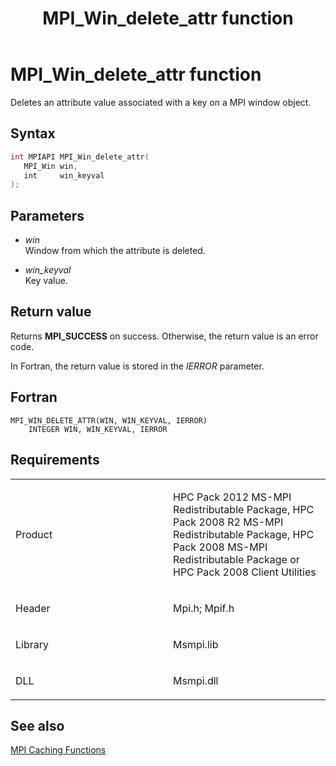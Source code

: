 ﻿---
title: MPI_Win_delete_attr function
TOCTitle: MPI_Win_delete_attr function
ms:assetid: fcc481c2-b8ea-4deb-a5aa-5f52daf786f3
ms:mtpsurl: https://msdn.microsoft.com/en-us/library/Dn520599(v=VS.85)
ms:contentKeyID: 59361070
ms.date: 03/28/2018
mtps_version: v=VS.85
f1_keywords:
- MPI_WIN_DELETE_ATTR
- mpif/MPI_Win_delete_attr
- mpi/MPI_WIN_DELETE_ATTR
dev_langs:
- C++
- C
---

# MPI\_Win\_delete\_attr function

Deletes an attribute value associated with a key on a MPI window object.

## Syntax

``` c++
int MPIAPI MPI_Win_delete_attr(
   MPI_Win win,
   int     win_keyval
);
```

## Parameters

  - *win*  
    Window from which the attribute is deleted.

  - *win\_keyval*  
    Key value.

## Return value

Returns **MPI\_SUCCESS** on success. Otherwise, the return value is an error code.

In Fortran, the return value is stored in the *IERROR* parameter.

## Fortran

    MPI_WIN_DELETE_ATTR(WIN, WIN_KEYVAL, IERROR)
        INTEGER WIN, WIN_KEYVAL, IERROR

## Requirements

<table>
<colgroup>
<col style="width: 50%" />
<col style="width: 50%" />
</colgroup>
<tbody>
<tr class="odd">
<td><p>Product</p></td>
<td><p>HPC Pack 2012 MS-MPI Redistributable Package, HPC Pack 2008 R2 MS-MPI Redistributable Package, HPC Pack 2008 MS-MPI Redistributable Package or HPC Pack 2008 Client Utilities</p></td>
</tr>
<tr class="even">
<td><p>Header</p></td>
<td>Mpi.h;
Mpif.h</td>
</tr>
<tr class="odd">
<td><p>Library</p></td>
<td>Msmpi.lib</td>
</tr>
<tr class="even">
<td><p>DLL</p></td>
<td>Msmpi.dll</td>
</tr>
</tbody>
</table>


## See also

[MPI Caching Functions](mpi-caching-functions.md)

